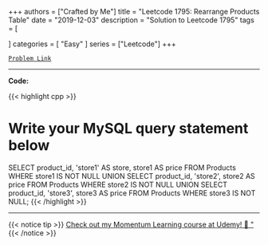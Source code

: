 
+++
authors = ["Crafted by Me"]
title = "Leetcode 1795: Rearrange Products Table"
date = "2019-12-03"
description = "Solution to Leetcode 1795"
tags = [
    
]
categories = [
    "Easy"
]
series = ["Leetcode"]
+++



[`Problem Link`](https://leetcode.com/problems/rearrange-products-table/description/)

---

**Code:**

{{< highlight cpp >}}
# Write your MySQL query statement below
SELECT product_id, 'store1' AS store, store1 AS price FROM Products
WHERE store1 IS NOT NULL
UNION
SELECT product_id, 'store2', store2 AS price FROM Products
WHERE store2 IS NOT NULL
UNION
SELECT product_id, 'store3', store3 AS price FROM Products
WHERE store3 IS NOT NULL;
{{< /highlight >}}


---


{{< notice tip >}}
[Check out my Momentum Learning course at Udemy! 🚀 "](https://www.udemy.com/course/blind-75-the-data-structures-and-algorithms-essentials/)
{{< /notice >}}

